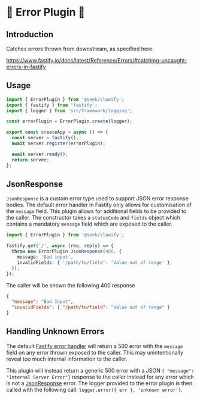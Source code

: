 # 🦥 Error Plugin 🦥

## Introduction

Catches errors thrown from downstream, as specified here:

<https://www.fastify.io/docs/latest/Reference/Errors/#catching-uncaught-errors-in-fastify>

## Usage

```typescript
import { ErrorPlugin } from '@seek/slowify';
import { fastify } from 'fastify';
import { logger } from 'src/framework/logging';

const errorPlugin = ErrorPlugin.create(logger);

export const createApp = async () => {
  const server = fastify();
  await server.register(errorPlugin);

  await server.ready();
  return server;
};
```

## JsonResponse

`JsonResponse` is a custom error type used to support JSON error response bodies. The default error handler in Fastify only allows for customisation of the `message` field. This plugin allows for additional fields to be provided to the caller. The constructor takes a `statusCode` and `fields` object which contains a mandatory `message` field which are exposed to the caller.

```typescript
import { ErrorPlugin } from '@seek/slowify';

fastify.get('/', async (req, reply) => {
  throw new ErrorPlugin.JsonResponse(400, {
    message: 'Bad input',
    invalidFields: { '/path/to/field': 'Value out of range' },
  });
});
```

The caller will be shown the following 400 response

```json
{
  "message": "Bad Input",
  "invalidFields": { "/path/to/field": "Value out of range" }
}
```

## Handling Unknown Errors

The default [Fastify error handler](https://www.fastify.io/docs/latest/Reference/Reply/#errors) will return a 500 error with the `message` field on any error thrown exposed to the caller. This may unintentionally reveal too much internal information to the caller.

This plugin will instead return a generic 500 error with a JSON `{ "message": "Internal Server Error"}` response to the caller instead for any error which is not a [JsonResponse](#jsonresponse) error. The logger provided to the error plugin is then called with the following call: `logger.error({ err }, 'unknown error')`.
